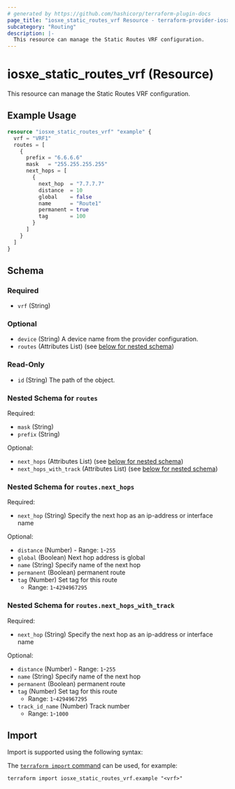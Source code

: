 ```yaml
---
# generated by https://github.com/hashicorp/terraform-plugin-docs
page_title: "iosxe_static_routes_vrf Resource - terraform-provider-iosxe"
subcategory: "Routing"
description: |-
  This resource can manage the Static Routes VRF configuration.
---
```


# iosxe_static_routes_vrf (Resource)

This resource can manage the Static Routes VRF configuration.

## Example Usage

```terraform
resource "iosxe_static_routes_vrf" "example" {
  vrf = "VRF1"
  routes = [
    {
      prefix = "6.6.6.6"
      mask   = "255.255.255.255"
      next_hops = [
        {
          next_hop  = "7.7.7.7"
          distance  = 10
          global    = false
          name      = "Route1"
          permanent = true
          tag       = 100
        }
      ]
    }
  ]
}
```

<!-- schema generated by tfplugindocs -->
## Schema

### Required

- `vrf` (String)

### Optional

- `device` (String) A device name from the provider configuration.
- `routes` (Attributes List) (see [below for nested schema](#nestedatt--routes))

### Read-Only

- `id` (String) The path of the object.

<a id="nestedatt--routes"></a>
### Nested Schema for `routes`

Required:

- `mask` (String)
- `prefix` (String)

Optional:

- `next_hops` (Attributes List) (see [below for nested schema](#nestedatt--routes--next_hops))
- `next_hops_with_track` (Attributes List) (see [below for nested schema](#nestedatt--routes--next_hops_with_track))

<a id="nestedatt--routes--next_hops"></a>
### Nested Schema for `routes.next_hops`

Required:

- `next_hop` (String) Specify the next hop as an ip-address or interface name

Optional:

- `distance` (Number) - Range: `1`-`255`
- `global` (Boolean) Next hop address is global
- `name` (String) Specify name of the next hop
- `permanent` (Boolean) permanent route
- `tag` (Number) Set tag for this route
  - Range: `1`-`4294967295`


<a id="nestedatt--routes--next_hops_with_track"></a>
### Nested Schema for `routes.next_hops_with_track`

Required:

- `next_hop` (String) Specify the next hop as an ip-address or interface name

Optional:

- `distance` (Number) - Range: `1`-`255`
- `name` (String) Specify name of the next hop
- `permanent` (Boolean) permanent route
- `tag` (Number) Set tag for this route
  - Range: `1`-`4294967295`
- `track_id_name` (Number) Track number
  - Range: `1`-`1000`

## Import

Import is supported using the following syntax:

The [`terraform import` command](https://developer.hashicorp.com/terraform/cli/commands/import) can be used, for example:

```shell
terraform import iosxe_static_routes_vrf.example "<vrf>"
```
